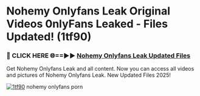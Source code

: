 # Nohemy Onlyfans Leak Original Videos 0nlyFans Leaked - Files Updated! (1tf90)

<h3>🔴 CLICK HERE 🌐==►► <a href="https://tinyurl.com/x26r9saj" rel="nofollow">Nohemy Onlyfans Leak Updated Files</a></h3>

Get Nohemy Onlyfans Leak and all content. Now you can access all videos and pictures of Nohemy Onlyfans Leak. New Updated Files 2025!

[![1tf90](https://i.imgur.com/LkgZPqh.gif)](https://tinyurl.com/x26r9saj)
nohemy onlyfans porn